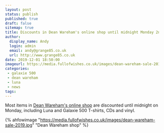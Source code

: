 ```yaml
---
layout: post
status: publish
published: true
draft: false
sitemap: true
title: Discounts in Dean Wareham's online shop until midnight Monday 2nd December
author:
  display_name: Andy
  login: admin
  email: andy@grange85.co.uk
  url: http://www.grange85.co.uk
date: 2019-12-01 18:50:00
imageurl: https://media.fullofwishes.co.uk/images/dean-wareham-sale-2019.jpg
categories:
 - galaxie 500
 - dean wareham
 - luna
 - news
tags:
---
```


Most items in [Dean Wareham's online shop](https://deanwareham.com/shop) are discounted until midnight on Monday, including Luna and Galaxie 500 T-shirts, CDs and vinyl. 

{% ahfowimage "https://media.fullofwishes.co.uk/images/dean-wareham-sale-2019.jpg" "Dean Wareham shop" %}

